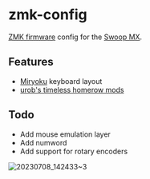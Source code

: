 # zmk-config
[ZMK firmware](https://github.com/zmkfirmware/zmk/) config for the [Swoop MX](https://github.com/jimmerricks/swoop).

## Features
- [Miryoku](https://github.com/manna-harbour/miryoku) keyboard layout
- [urob's timeless homerow mods](https://github.com/urob/zmk-config#timeless-homerow-mods)

## Todo
- Add mouse emulation layer
- Add numword
- Add support for rotary encoders

![20230708_142433~3](https://github.com/snicklepickles/zmk-config/assets/95944530/c672fa21-72d3-48e2-bc9e-026236ef4fc6)
